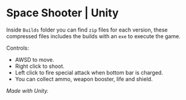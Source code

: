 Space Shooter | Unity
======================

Inside `Builds` folder you can find `zip` files for each version, these compressed files includes the builds with an `exe` to execute the game.

Controls:

- AWSD to move.
- Right click to shoot.
- Left click to fire special attack when bottom bar is charged.
- You can collect ammo, weapon booster, life and shield.

*Made with Unity.*
